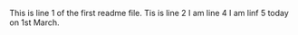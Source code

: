 This is line 1 of the first readme file.
Tis is  line 2
I am line 4
I am linf 5 today on 1st March.
